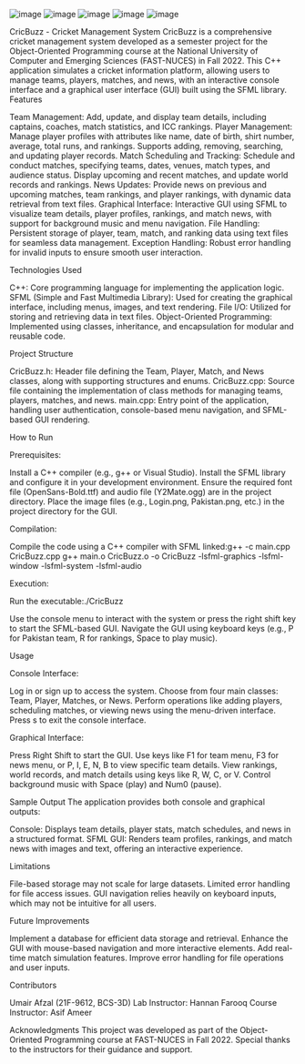 ![image](https://github.com/user-attachments/assets/f5108c8f-e798-4f4c-ae05-81b45e4dbd4a)
![image](https://github.com/user-attachments/assets/3a55e930-a23c-4872-a1cb-5b8da36301d3)
![image](https://github.com/user-attachments/assets/5dcdadb3-1c53-4637-9561-e6f298f60efd)
![image](https://github.com/user-attachments/assets/86a933a4-22c6-45d3-9db7-7cb32a443b5d)
![image](https://github.com/user-attachments/assets/f1b344ef-0229-4918-80fd-4e008b673c2e)



CricBuzz - Cricket Management System
CricBuzz is a comprehensive cricket management system developed as a semester project for the Object-Oriented Programming course at the National University of Computer and Emerging Sciences (FAST-NUCES) in Fall 2022. This C++ application simulates a cricket information platform, allowing users to manage teams, players, matches, and news, with an interactive console interface and a graphical user interface (GUI) built using the SFML library.
Features

Team Management: Add, update, and display team details, including captains, coaches, match statistics, and ICC rankings.
Player Management: Manage player profiles with attributes like name, date of birth, shirt number, average, total runs, and rankings. Supports adding, removing, searching, and updating player records.
Match Scheduling and Tracking: Schedule and conduct matches, specifying teams, dates, venues, match types, and audience status. Display upcoming and recent matches, and update world records and rankings.
News Updates: Provide news on previous and upcoming matches, team rankings, and player rankings, with dynamic data retrieval from text files.
Graphical Interface: Interactive GUI using SFML to visualize team details, player profiles, rankings, and match news, with support for background music and menu navigation.
File Handling: Persistent storage of player, team, match, and ranking data using text files for seamless data management.
Exception Handling: Robust error handling for invalid inputs to ensure smooth user interaction.

Technologies Used

C++: Core programming language for implementing the application logic.
SFML (Simple and Fast Multimedia Library): Used for creating the graphical interface, including menus, images, and text rendering.
File I/O: Utilized for storing and retrieving data in text files.
Object-Oriented Programming: Implemented using classes, inheritance, and encapsulation for modular and reusable code.

Project Structure

CricBuzz.h: Header file defining the Team, Player, Match, and News classes, along with supporting structures and enums.
CricBuzz.cpp: Source file containing the implementation of class methods for managing teams, players, matches, and news.
main.cpp: Entry point of the application, handling user authentication, console-based menu navigation, and SFML-based GUI rendering.

How to Run

Prerequisites:

Install a C++ compiler (e.g., g++ or Visual Studio).
Install the SFML library and configure it in your development environment.
Ensure the required font file (OpenSans-Bold.ttf) and audio file (Y2Mate.ogg) are in the project directory.
Place the image files (e.g., Login.png, Pakistan.png, etc.) in the project directory for the GUI.


Compilation:

Compile the code using a C++ compiler with SFML linked:g++ -c main.cpp CricBuzz.cpp
g++ main.o CricBuzz.o -o CricBuzz -lsfml-graphics -lsfml-window -lsfml-system -lsfml-audio




Execution:

Run the executable:./CricBuzz


Use the console menu to interact with the system or press the right shift key to start the SFML-based GUI.
Navigate the GUI using keyboard keys (e.g., P for Pakistan team, R for rankings, Space to play music).



Usage

Console Interface:

Log in or sign up to access the system.
Choose from four main classes: Team, Player, Matches, or News.
Perform operations like adding players, scheduling matches, or viewing news using the menu-driven interface.
Press s to exit the console interface.


Graphical Interface:

Press Right Shift to start the GUI.
Use keys like F1 for team menu, F3 for news menu, or P, I, E, N, B to view specific team details.
View rankings, world records, and match details using keys like R, W, C, or V.
Control background music with Space (play) and Num0 (pause).



Sample Output
The application provides both console and graphical outputs:

Console: Displays team details, player stats, match schedules, and news in a structured format.
SFML GUI: Renders team profiles, rankings, and match news with images and text, offering an interactive experience.

Limitations

File-based storage may not scale for large datasets.
Limited error handling for file access issues.
GUI navigation relies heavily on keyboard inputs, which may not be intuitive for all users.

Future Improvements

Implement a database for efficient data storage and retrieval.
Enhance the GUI with mouse-based navigation and more interactive elements.
Add real-time match simulation features.
Improve error handling for file operations and user inputs.

Contributors

Umair Afzal (21F-9612, BCS-3D)
Lab Instructor: Hannan Farooq
Course Instructor: Asif Ameer

Acknowledgments
This project was developed as part of the Object-Oriented Programming course at FAST-NUCES in Fall 2022. Special thanks to the instructors for their guidance and support.
